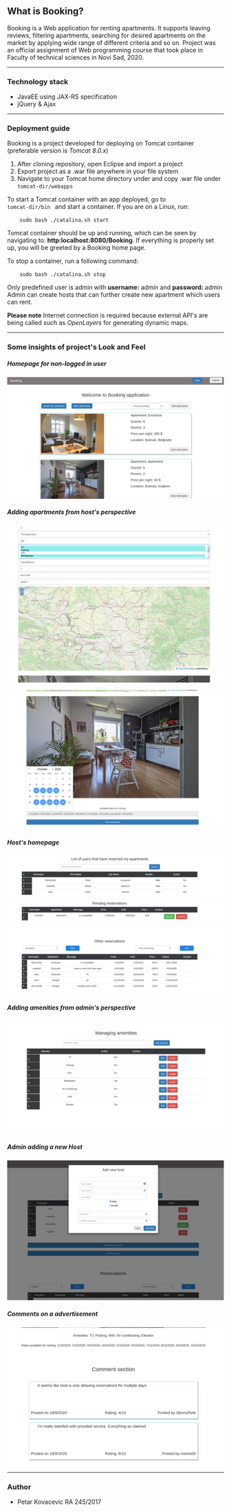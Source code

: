 
## What is Booking?

Booking is a Web application for renting apartments. It supports leaving reviews, filtering apartments, searching for desired apartments on the market by applying wide range of different criteria and so on. Project was an official assignment of Web programming course that took place in Faculty of technical sciences in Novi Sad, 2020.

<hr>

### Technology stack

<ul>
    <li> JavaEE using JAX-RS specification</li>
    <li> jQuery  & Ajax </li>
</ul>

<hr>

### Deployment guide

Booking is a project developed for deploying on Tomcat container (preferable version is _Tomcat 8.0.x_)

<ol>
<li> After cloning repository, open Eclipse and import a project </li>
<li> Export project as a .war file anywhere in your file system</li>
<li> Navigate to your Tomcat home directory under and copy .war file under <code> tomcat-dir/webapps </code> </li>
</ol>

To start a Tomcat container with an app deployed, go to <code> tomcat-dir/bin </code> and start a container. If you are on a Linux, run:
```
    sudo bash ./catalina.sh start
```

Tomcat container should be up and running, which can be seen by navigating to: **http:localhost:8080/Booking**. If everything is properly set up, you will be greeted by a Booking home page.

To stop a container, run a following command:

```
    sudo bash ./catalina.sh stop
```
Only predefined user is admin with **username:** admin and **password:** admin
Admin can create hosts that can further create new apartment which users can rent.

**Please note**
Internet connection is required because external API's are being called such as *OpenLayers* for generating dynamic maps.

<hr>

### Some insights of project's Look and Feel

##### Homepage for non-logged in user

![Booking homepage](/images/homepage.png "Booking homepage")

##### Adding apartments from host's perspective

![Adding apartment](/images/addingApartment1.png "Adding apartment1")

![Adding apartment](/images/addingApartment2.png "Adding apartment2")

##### Host's homepage

![#eservations](/images/reservations.png "Adding apartment2")


##### Adding amenities from admin's perspective

![Adding amenities](/images/amenities.png "Adding amenities")

##### Admin adding a new Host

![Adding host](/images/addingHost.png "Adding host")



##### Comments on a advertisement

![Comments](/images/comments.png "Adding apartment2")


<hr>

### Author
<ul>
    <li> Petar Kovacevic RA 245/2017 </li>
</ul>
